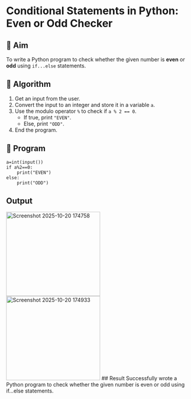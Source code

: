 # Conditional Statements in Python: Even or Odd Checker

## 🎯 Aim
To write a Python program to check whether the given number is **even** or **odd** using `if...else` statements.

## 🧠 Algorithm
1. Get an input from the user.
2. Convert the input to an integer and store it in a variable `a`.
3. Use the modulo operator `%` to check if `a % 2 == 0`.
   - If true, print `"EVEN"`.
   - Else, print `"ODD"`.
4. End the program.

## 🧾 Program
```
a=int(input())
if a%2==0:
    print("EVEN")
else:
    print("ODD")
```

## Output
<img width="254" height="228" alt="Screenshot 2025-10-20 174758" src="https://github.com/user-attachments/assets/b82db079-7b0d-499b-9dbf-c7359003d715" />
<img width="254" height="228" alt="Screenshot 2025-10-20 174933" src="https://github.com/user-attachments/assets/748dd184-d387-4ff4-b4ee-a6c23a1aedc1" />
## Result
Successfully wrote a Python program to check whether the given number is even or odd using if...else statements.
